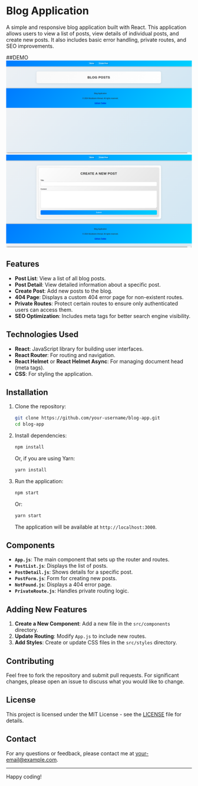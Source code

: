 # Blog Application

A simple and responsive blog application built with React. This application allows users to view a list of posts, view details of individual posts, and create new posts. It also includes basic error handling, private routes, and SEO improvements.

##DEMO 
![IMAGE](image1.png)
![IMAGE](image2.png)

## Features

- **Post List**: View a list of all blog posts.
- **Post Detail**: View detailed information about a specific post.
- **Create Post**: Add new posts to the blog.
- **404 Page**: Displays a custom 404 error page for non-existent routes.
- **Private Routes**: Protect certain routes to ensure only authenticated users can access them.
- **SEO Optimization**: Includes meta tags for better search engine visibility.

## Technologies Used

- **React**: JavaScript library for building user interfaces.
- **React Router**: For routing and navigation.
- **React Helmet** or **React Helmet Async**: For managing document head (meta tags).
- **CSS**: For styling the application.

## Installation

1. Clone the repository:

   ```bash
   git clone https://github.com/your-username/blog-app.git
   cd blog-app
   ```

2. Install dependencies:

   ```bash
   npm install
   ```

   Or, if you are using Yarn:

   ```bash
   yarn install
   ```

3. Run the application:

   ```bash
   npm start
   ```

   Or:

   ```bash
   yarn start
   ```

   The application will be available at `http://localhost:3000`.

## Components

- **`App.js`**: The main component that sets up the router and routes.
- **`PostList.js`**: Displays the list of posts.
- **`PostDetail.js`**: Shows details for a specific post.
- **`PostForm.js`**: Form for creating new posts.
- **`NotFound.js`**: Displays a 404 error page.
- **`PrivateRoute.js`**: Handles private routing logic.

## Adding New Features

1. **Create a New Component**: Add a new file in the `src/components` directory.
2. **Update Routing**: Modify `App.js` to include new routes.
3. **Add Styles**: Create or update CSS files in the `src/styles` directory.

## Contributing

Feel free to fork the repository and submit pull requests. For significant changes, please open an issue to discuss what you would like to change.

## License

This project is licensed under the MIT License - see the [LICENSE](LICENSE) file for details.

## Contact

For any questions or feedback, please contact me at [your-email@example.com](mailto:your-email@example.com).

---

Happy coding!
```
